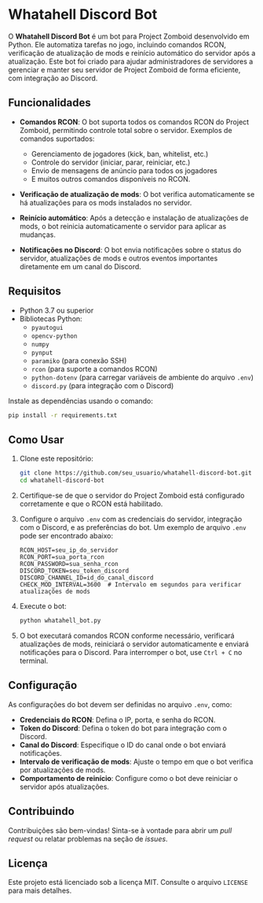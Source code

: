 # Whatahell Discord Bot

O **Whatahell Discord Bot** é um bot para Project Zomboid desenvolvido em Python. Ele automatiza tarefas no jogo, incluindo comandos RCON, verificação de atualização de mods e reinício automático do servidor após a atualização. Este bot foi criado para ajudar administradores de servidores a gerenciar e manter seu servidor de Project Zomboid de forma eficiente, com integração ao Discord.

## Funcionalidades

- **Comandos RCON**: O bot suporta todos os comandos RCON do Project Zomboid, permitindo controle total sobre o servidor. Exemplos de comandos suportados:
  - Gerenciamento de jogadores (kick, ban, whitelist, etc.)
  - Controle do servidor (iniciar, parar, reiniciar, etc.)
  - Envio de mensagens de anúncio para todos os jogadores
  - E muitos outros comandos disponíveis no RCON.

- **Verificação de atualização de mods**: O bot verifica automaticamente se há atualizações para os mods instalados no servidor.

- **Reinício automático**: Após a detecção e instalação de atualizações de mods, o bot reinicia automaticamente o servidor para aplicar as mudanças.

- **Notificações no Discord**: O bot envia notificações sobre o status do servidor, atualizações de mods e outros eventos importantes diretamente em um canal do Discord.

## Requisitos

- Python 3.7 ou superior
- Bibliotecas Python:
  - `pyautogui`
  - `opencv-python`
  - `numpy`
  - `pynput`
  - `paramiko` (para conexão SSH)
  - `rcon` (para suporte a comandos RCON)
  - `python-dotenv` (para carregar variáveis de ambiente do arquivo `.env`)
  - `discord.py` (para integração com o Discord)

Instale as dependências usando o comando:

```bash
pip install -r requirements.txt
```

## Como Usar

1. Clone este repositório:

   ```bash
   git clone https://github.com/seu_usuario/whatahell-discord-bot.git
   cd whatahell-discord-bot
   ```

2. Certifique-se de que o servidor do Project Zomboid está configurado corretamente e que o RCON está habilitado.

3. Configure o arquivo `.env` com as credenciais do servidor, integração com o Discord, e as preferências do bot. Um exemplo de arquivo `.env` pode ser encontrado abaixo:

   ```env
   RCON_HOST=seu_ip_do_servidor
   RCON_PORT=sua_porta_rcon
   RCON_PASSWORD=sua_senha_rcon
   DISCORD_TOKEN=seu_token_discord
   DISCORD_CHANNEL_ID=id_do_canal_discord
   CHECK_MOD_INTERVAL=3600  # Intervalo em segundos para verificar atualizações de mods
   ```

4. Execute o bot:

   ```bash
   python whatahell_bot.py
   ```

5. O bot executará comandos RCON conforme necessário, verificará atualizações de mods, reiniciará o servidor automaticamente e enviará notificações para o Discord. Para interromper o bot, use `Ctrl + C` no terminal.

## Configuração

As configurações do bot devem ser definidas no arquivo `.env`, como:

- **Credenciais do RCON**: Defina o IP, porta, e senha do RCON.
- **Token do Discord**: Defina o token do bot para integração com o Discord.
- **Canal do Discord**: Especifique o ID do canal onde o bot enviará notificações.
- **Intervalo de verificação de mods**: Ajuste o tempo em que o bot verifica por atualizações de mods.
- **Comportamento de reinício**: Configure como o bot deve reiniciar o servidor após atualizações.

## Contribuindo

Contribuições são bem-vindas! Sinta-se à vontade para abrir um *pull request* ou relatar problemas na seção de *issues*.

## Licença

Este projeto está licenciado sob a licença MIT. Consulte o arquivo `LICENSE` para mais detalhes.

